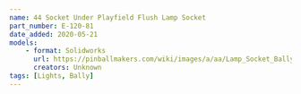 ```yaml
---
name: 44 Socket Under Playfield Flush Lamp Socket
part_number: E-120-81
date_added: 2020-05-21
models:
    - format: Solidworks      
      url: https://pinballmakers.com/wiki/images/a/aa/Lamp_Socket_Bally_E-120-99.zip
      creators: Unknown
tags: [Lights, Bally]
---
```

